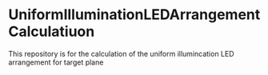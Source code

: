 # UniformIlluminationLEDArrangementCalculatiuon
This repository is for the calculation of the uniform illumincation LED arrangement for target plane

